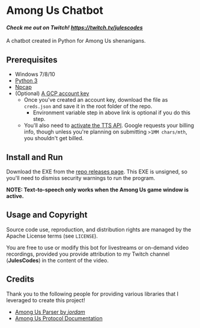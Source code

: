 # Among Us Chatbot

#### _Check me out on Twitch! https://twitch.tv/julescodes_

A chatbot created in Python for Among Us shenanigans.

## Prerequisites
* Windows 7/8/10
* [Python 3](https://www.python.org/downloads/)
* [Npcap](https://nmap.org/npcap/)
* (Optional) [A GCP account key](https://cloud.google.com/text-to-speech/docs/libraries#setting_up_authentication)
    * Once you've created an account key, download the file as `creds.json` and save it in the root folder of the repo.
        * Environment variable step in above link is optional if you do this step.
    * You'll also need to 
      [activate the TTS API](https://console.developers.google.com/apis/api/texttospeech.googleapis.com/overview). 
      Google requests your billing info, though unless you're planning on submitting `>1MM chars/mth`, you
      shouldn't get billed.
      

## Install and Run

Download the EXE from the [repo releases page](https://github.com/pondchamp/among_bots/releases).
This EXE is unsigned, so you'll need to dismiss security warnings to run the program.

**NOTE: Text-to-speech only works when the Among Us game window is active.**

## Usage and Copyright

Source code use, reproduction, and distribution rights are managed by the Apache License terms (see `LICENSE`).

You are free to use or modify this bot for livestreams or on-demand video recordings, provided you provide attribution
to my Twitch channel (**JulesCodes**) in the content of the video.

## Credits

Thank you to the following people for providing various libraries that I leveraged to create this project!
* [Among Us Parser by _jordam_](https://github.com/jordam/amongUsParser)
* [Among Us Protocol Documentation](https://wiki.weewoo.net/)
